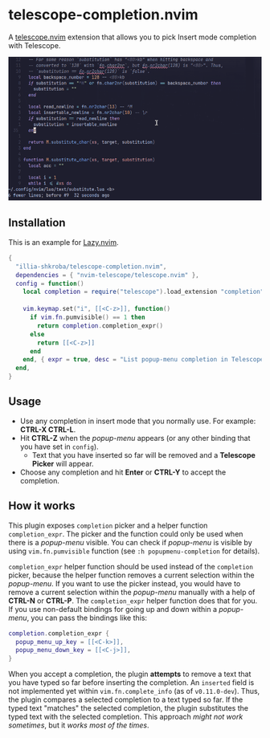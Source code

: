 # telescope-completion.nvim

A [telescope.nvim][] extension that allows you to pick Insert mode completion
with Telescope.

[telescope.nvim]: https://github.com/nvim-telescope/telescope.nvim

<img src="https://raw.githubusercontent.com/illia-shkroba/files/master/readme-telescope-completion.gif" alt="screenshot" width="800"/>

## Installation

This is an example for [Lazy.nvim](https://github.com/folke/lazy.nvim).

```lua
{
  "illia-shkroba/telescope-completion.nvim",
  dependencies = { "nvim-telescope/telescope.nvim" },
  config = function()
    local completion = require("telescope").load_extension "completion"

    vim.keymap.set("i", [[<C-z>]], function()
      if vim.fn.pumvisible() == 1 then
        return completion.completion_expr()
      else
        return [[<C-z>]]
      end
    end, { expr = true, desc = "List popup-menu completion in Telescope" })
  end,
}
```

## Usage

* Use any completion in insert mode that you normally use. For example: **CTRL-X CTRL-L**.
* Hit **CTRL-Z** when the *popup-menu* appears (or any other binding that you have set in `config`).
    - Text that you have inserted so far will be removed and a __Telescope Picker__ will appear.
* Choose any completion and hit **Enter** or **CTRL-Y** to accept the completion.

## How it works

This plugin exposes `completion` picker and a helper function `completion_expr`. The picker and the
function could only be used when there is a *popup-menu* visible. You can check if *popup-menu* is
visible by using `vim.fn.pumvisible` function (see `:h popupmenu-completion` for details).

`completion_expr` helper function should be used instead of the `completion` picker, because the
helper function removes a current selection within the *popup-menu*. If you want to use the picker
instead, you would have to remove a current selection within the *popup-menu* manually with a help
of **CTRL-N** or **CTRL-P**. The `completion_expr` helper function does that for you. If you use
non-default bindings for going up and down within a *popup-menu*, you can pass the bindings like
this:

```lua
completion.completion_expr {
  popup_menu_up_key = [[<C-k>]],
  popup_menu_down_key = [[<C-j>]],
}
```

When you accept a completion, the plugin __attempts__ to remove a text that you have typed so far
before inserting the completion. An `inserted` field is not implemented yet within
`vim.fn.complete_info` (as of `v0.11.0-dev`). Thus, the plugin compares a selected completion to
a text typed so far. If the typed text "matches" the selected completion, the plugin substitutes the
typed text with the selected completion. This approach _might not work sometimes_, but it _works
most of the times_.
